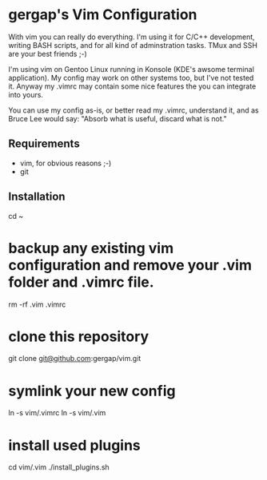 gergap's Vim Configuration
==========================

With vim you can really do everything. I'm using it for C/C++ development,
writing BASH scripts, and for all kind of adminstration tasks. TMux and SSH are
your best friends ;-)

I'm using vim on Gentoo Linux running in Konsole (KDE's awsome terminal application).
My config may work on other systems too, but I've not tested it.
Anyway my .vimrc may contain some nice features the you can integrate into yours.

You can use my config as-is, or better read my .vimrc, understand it, and as
Bruce Lee would say: "Absorb what is useful, discard what is not."

Requirements
------------

* vim, for obvious reasons ;-)
* git

Installation
------------

cd ~
# backup any existing vim configuration and remove your .vim folder and .vimrc file.
rm -rf .vim .vimrc
# clone this repository
git clone git@github.com:gergap/vim.git
# symlink your new config
ln -s vim/.vimrc
ln -s vim/.vim
# install used plugins
cd vim/.vim
./install_plugins.sh

